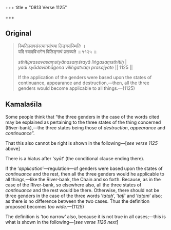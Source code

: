 +++
title = "0813 Verse 1125"

+++
## Original 
>
> स्थितिप्रसवसंस्त्यानसंश्रया लिङ्गसंस्थितिः ।  
> यदि स्यादविभागेन विलिङ्गत्वं प्रसज्यते ॥ ११२५ ॥ 
>
> *sthitiprasavasaṃstyānasaṃśrayā liṅgasaṃsthitiḥ* \|  
> *yadi syādavibhāgena viliṅgatvaṃ prasajyate* \|\| 1125 \|\| 
>
> If the application of the genders were based upon the states of continuance, appearance and destruction,—then, all the three genders would become applicable to all things.—(1125)



## Kamalaśīla

Some people think that “the three genders in the case of the words cited may be explained as pertaining to the three states of the thing concerned (River-bank),—the three states being those of *destruction*, *appearance* and *continuance*”.

That this also cannot be right is shown in the following—[*see verse 1125* above]

There is a hiatus after ‘*syāt*’ (the conditional clause ending there).

If the ‘*application*’—regulation—of genders were based upon the states of *continuance* and the rest, then all the three genders would he applicable to all things,—like the River-bank, the Chain and so forth. Because, as in the case of the River-bank, so elsewhere also, all the three states of *continuance* and the rest would be there. Otherwise, there should not be three genders in the case of the three words ‘*tataḥ*’, ‘*taṭī*’ and ‘*taṭam*’ also; as there is no difference between the two cases. Thus the definition proposed becomes *too wide*.—(1125)

The definition is ‘too narrow’ also, because it is not true in all cases;—this is what is shown in the following—[*see verse 1126 next*]


